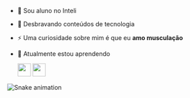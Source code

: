 * 🔭 Sou aluno no Inteli
* 🌱 Desbravando conteúdos de tecnologia
* ⚡ Uma curiosidade sobre mim é que eu **amo musculação**

* 🌱 Atualmente estou aprendendo
  
  <img src="https://cdn.jsdelivr.net/gh/devicons/devicon@latest/icons/javascript/javascript-original.svg" width="30" height="30"/>  <img src="https://cdn.jsdelivr.net/gh/devicons/devicon@latest/icons/python/python-original.svg" width="30" height="30"/>



                    
![Snake animation](https://github.com/seu-usuário-aqui/seu-usuário-aqui/blob/output/github-contribution-grid-snake.svg)
<!--
**IsaacSOuzaSanTOS/IsaacSOuzaSanTOS** is a ✨ _special_ ✨ repository because its `README.md` (this file) appears on your GitHub profile.

Here are some ideas to get you started:

- 🔭 I’m currently working on ...
- 🌱 I’m currently learning ...
- 👯 I’m looking to collaborate on ...
- 🤔 I’m looking for help with ...
- 💬 Ask me about ...
- 📫 How to reach me: ...
- 😄 Pronouns: ...
- ⚡ Fun fact: ...
-->

